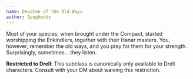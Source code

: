 ```yaml
---
name: Devotee of the Old Ways
author: Spagheddy
---
```

Most of your species, when brought under the Compact, started worshipping the Enkindlers, together with their
Hanar masters. You, however, remember the old ways, and you pray for them for your strength. Surprisingly, sometimes... they listen.

__Restricted to Drell__: This subclass is canonically only available to Drell characters. Consult with your DM about waiving this restriction.

